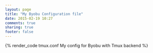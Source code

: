 ```yaml
---
layout: page
title: "My Byobu Configuration file"
date: 2015-02-19 10:27
comments: true
sharing: true
footer: false
---
```


{% render_code tmux.conf My config for Byobu with Tmux backend %}
